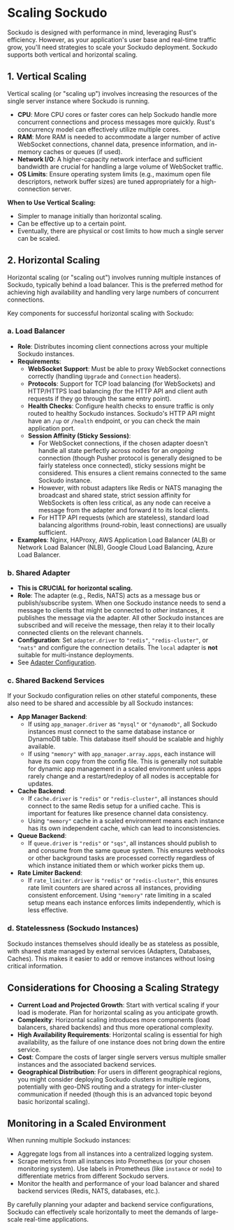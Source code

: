 # Scaling Sockudo

Sockudo is designed with performance in mind, leveraging Rust's efficiency. However, as your application's user base and real-time traffic grow, you'll need strategies to scale your Sockudo deployment. Sockudo supports both vertical and horizontal scaling.

## 1. Vertical Scaling

Vertical scaling (or "scaling up") involves increasing the resources of the single server instance where Sockudo is running.

* **CPU**: More CPU cores or faster cores can help Sockudo handle more concurrent connections and process messages more quickly. Rust's concurrency model can effectively utilize multiple cores.
* **RAM**: More RAM is needed to accommodate a larger number of active WebSocket connections, channel data, presence information, and in-memory caches or queues (if used).
* **Network I/O**: A higher-capacity network interface and sufficient bandwidth are crucial for handling a large volume of WebSocket traffic.
* **OS Limits**: Ensure operating system limits (e.g., maximum open file descriptors, network buffer sizes) are tuned appropriately for a high-connection server.

**When to Use Vertical Scaling:**
* Simpler to manage initially than horizontal scaling.
* Can be effective up to a certain point.
* Eventually, there are physical or cost limits to how much a single server can be scaled.

## 2. Horizontal Scaling

Horizontal scaling (or "scaling out") involves running multiple instances of Sockudo, typically behind a load balancer. This is the preferred method for achieving high availability and handling very large numbers of concurrent connections.

Key components for successful horizontal scaling with Sockudo:

### a. Load Balancer

* **Role**: Distributes incoming client connections across your multiple Sockudo instances.
* **Requirements**:
    * **WebSocket Support**: Must be able to proxy WebSocket connections correctly (handling `Upgrade` and `Connection` headers).
    * **Protocols**: Support for TCP load balancing (for WebSockets) and HTTP/HTTPS load balancing (for the HTTP API and client auth requests if they go through the same entry point).
    * **Health Checks**: Configure health checks to ensure traffic is only routed to healthy Sockudo instances. Sockudo's HTTP API might have an `/up` or `/health` endpoint, or you can check the main application port.
    * **Session Affinity (Sticky Sessions)**:
        * For WebSocket connections, if the chosen adapter doesn't handle all state perfectly across nodes for an *ongoing* connection (though Pusher protocol is generally designed to be fairly stateless once connected), sticky sessions might be considered. This ensures a client remains connected to the same Sockudo instance.
        * However, with robust adapters like Redis or NATS managing the broadcast and shared state, strict session affinity for WebSockets is often less critical, as any node can receive a message from the adapter and forward it to its local clients.
        * For HTTP API requests (which are stateless), standard load balancing algorithms (round-robin, least connections) are usually sufficient.
* **Examples**: Nginx, HAProxy, AWS Application Load Balancer (ALB) or Network Load Balancer (NLB), Google Cloud Load Balancing, Azure Load Balancer.

### b. Shared Adapter

* **This is CRUCIAL for horizontal scaling.**
* **Role**: The adapter (e.g., Redis, NATS) acts as a message bus or publish/subscribe system. When one Sockudo instance needs to send a message to clients that might be connected to *other* instances, it publishes the message via the adapter. All other Sockudo instances are subscribed and will receive the message, then relay it to their locally connected clients on the relevant channels.
* **Configuration**: Set `adapter.driver` to `"redis"`, `"redis-cluster"`, or `"nats"` and configure the connection details. The `local` adapter is **not** suitable for multi-instance deployments.
* See [Adapter Configuration](../guide/configuration/adapter.md).

### c. Shared Backend Services

If your Sockudo configuration relies on other stateful components, these also need to be shared and accessible by all Sockudo instances:

* **App Manager Backend**:
    * If using `app_manager.driver` as `"mysql"` or `"dynamodb"`, all Sockudo instances must connect to the same database instance or DynamoDB table. This database itself should be scalable and highly available.
    * If using `"memory"` with `app_manager.array.apps`, each instance will have its own copy from the config file. This is generally not suitable for dynamic app management in a scaled environment unless apps rarely change and a restart/redeploy of all nodes is acceptable for updates.
* **Cache Backend**:
    * If `cache.driver` is `"redis"` or `"redis-cluster"`, all instances should connect to the same Redis setup for a unified cache. This is important for features like presence channel data consistency.
    * Using `"memory"` cache in a scaled environment means each instance has its own independent cache, which can lead to inconsistencies.
* **Queue Backend**:
    * If `queue.driver` is `"redis"` or `"sqs"`, all instances should publish to and consume from the same queue system. This ensures webhooks or other background tasks are processed correctly regardless of which instance initiated them or which worker picks them up.
* **Rate Limiter Backend**:
    * If `rate_limiter.driver` is `"redis"` or `"redis-cluster"`, this ensures rate limit counters are shared across all instances, providing consistent enforcement. Using `"memory"` rate limiting in a scaled setup means each instance enforces limits independently, which is less effective.

### d. Statelessness (Sockudo Instances)

Sockudo instances themselves should ideally be as stateless as possible, with shared state managed by external services (Adapters, Databases, Caches). This makes it easier to add or remove instances without losing critical information.

## Considerations for Choosing a Scaling Strategy

* **Current Load and Projected Growth**: Start with vertical scaling if your load is moderate. Plan for horizontal scaling as you anticipate growth.
* **Complexity**: Horizontal scaling introduces more components (load balancers, shared backends) and thus more operational complexity.
* **High Availability Requirements**: Horizontal scaling is essential for high availability, as the failure of one instance does not bring down the entire service.
* **Cost**: Compare the costs of larger single servers versus multiple smaller instances and the associated backend services.
* **Geographical Distribution**: For users in different geographical regions, you might consider deploying Sockudo clusters in multiple regions, potentially with geo-DNS routing and a strategy for inter-cluster communication if needed (though this is an advanced topic beyond basic horizontal scaling).

## Monitoring in a Scaled Environment

When running multiple Sockudo instances:
* Aggregate logs from all instances into a centralized logging system.
* Scrape metrics from all instances into Prometheus (or your chosen monitoring system). Use labels in Prometheus (like `instance` or `node`) to differentiate metrics from different Sockudo servers.
* Monitor the health and performance of your load balancer and shared backend services (Redis, NATS, databases, etc.).

By carefully planning your adapter and backend service configurations, Sockudo can effectively scale horizontally to meet the demands of large-scale real-time applications.
